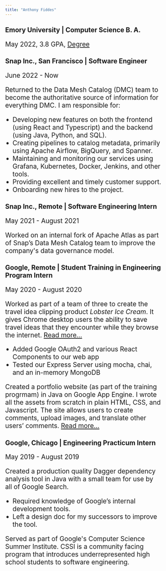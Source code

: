 ```yaml
---
title: "Anthony Fiddes"
---
```


<style>
  p, li {font-size: 1.3rem};
</style>

<!-- TODO: Do I want to add pictures? -->

<!-- TODO: Fill in the last two jobs -->

<h2 style="margin-bottom: 0">Emory University | Computer Science B. A.</h2>

May 2022, 3.8 GPA, [Degree](./diploma.pdf)

<h2 style="margin-bottom: 0">Snap Inc., San Francisco | Software Engineer</h2>

June 2022 - Now

Returned to the Data Mesh Catalog (DMC) team to become the authoritative source of
information for everything DMC. I am responsible for:

* Developing new features on both the frontend (using React and Typescript) and
the backend (using Java, Python, and SQL).
* Creating pipelines to catalog metadata, primarily using Apache Airflow,
BigQuery, and Spanner.
* Maintaining and monitoring our services using Grafana, Kubernetes, Docker,
Jenkins, and other tools.
* Providing excellent and timely customer support.
* Onboarding new hires to the project.


<h2 style="margin-bottom: 0">Snap Inc., Remote | Software Engineering Intern</h2>

May 2021 - August 2021

Worked on an internal fork of Apache Atlas as part of Snap’s Data Mesh Catalog
team to improve the company's data governance model.

<h2 style="margin-bottom: 0">Google, Remote | Student Training in Engineering Program Intern</h2>

May 2020 - August 2020

Worked as part of a team of three to create the travel idea clipping product
*Lobster Ice Cream*. It gives Chrome desktop users the ability to save travel
ideas that they encounter while they browse the internet. [Read
more...](https://github.com/Anthony-Fiddes/lobster-ice)

* Added Google OAuth2 and various React Components to our web app
* Tested our Express Server using mocha, chai, and an in-memory MongoDB
 
Created a portfolio website (as part of the training progrmam) in Java on Google
App Engine. I wrote all the assets from scratch in plain HTML, CSS, and
Javascript. The site allows users to create comments, upload images, and
translate other users’ comments. [Read
more...](https://github.com/Anthony-Fiddes/step-portfolio)

<h2 style="margin-bottom: 0">Google, Chicago | Engineering Practicum Intern</h2>

May 2019 - August 2019 

Created a production quality Dagger dependency analysis tool in Java with a
small team for use by all of Google Search.

* Required knowledge of Google’s internal development tools.
* Left a design doc for my successors to improve the tool.
 
Served as part of Google's Computer Science Summer Institute. CSSI is a
community facing program that introduces underrepresented high school students
to software engineering.

<!-- TODO: Do I want a skills section? -->
